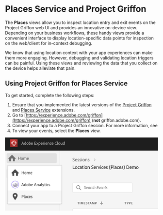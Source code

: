 # Places Service and Project Griffon

The **Places** views allow you to inspect location entry and exit events on the Project Griffon web UI and provides an innovative on-device view. Depending on your business workflows, these handy views provide a convenient interface to display location-specific data points for inspection on the web/client for in-context debugging.

We know that using location context with your app experiences can make them more engaging. However, debugging and validating location triggers can be painful. Using these views and reviewing the data that you collect on the device helps alleviate that pain.

## Using Project Griffon for Places Service

To get started, complete the following steps:

1. Ensure that you implemented the latest versions of the [Project Griffon](../set-up-project-griffon.md) and [Places Service](location-service-and-project-griffon.md) extensions.
2. Go to [https://experience.adobe.com/griffon](https://experience.adobe.com/griffon) \(**not** griffon.adobe.com\).
3. Connect your app to a Project Griffon session. For more information, see 
4. To view your events, select the **Places** view.

![](../../../.gitbook/assets/screen-shot-2020-01-13-at-8.53.24-pm.png)

